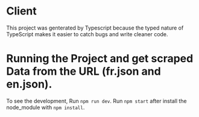 # Client

This project was genterated by Typescript because the typed nature of TypeScript makes it easier to catch bugs and write cleaner code.

# Running the Project and get scraped Data from the URL (fr.json and en.json).

To see the development, Run `npm run dev`.
Run `npm start` after install the node_module with `npm install`.